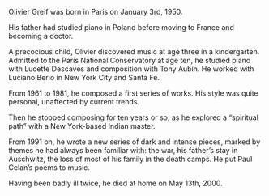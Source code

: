 Olivier Greif was born in Paris on January 3rd, 1950.

His father had studied piano in Poland before moving to France and becoming a doctor.

A precocious child, Olivier discovered music at age three in a kindergarten. Admitted to the Paris National Conservatory at age ten, he studied piano with Lucette Descaves and composition with Tony Aubin. He worked with Luciano Berio in New York City and Santa Fe.

From 1961 to 1981, he composed a first series of works. His style was quite personal, unaffected by current trends.

Then he stopped composing for ten years or so, as he explored a “spiritual path” with a New York-based Indian master.

From 1991 on, he wrote a new series of dark and intense pieces, marked by themes he had always been familiar with: the war, his father’s stay in Auschwitz, the loss of most of his family in the death camps. He put Paul Celan’s poems to music.

Having been badly ill twice, he died at home on May 13th, 2000.
